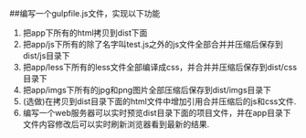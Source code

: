 ##编写一个gulpfile.js文件，实现以下功能

1. 把app下所有的html拷贝到dist下面
2. 把app/js下所有的除了名字叫test.js之外的js文件全部合并并压缩后保存到dist/js目录下
3. 把app/less下所有的less文件全部编译成css，并合并并压缩后保存到dist/css目录下
4. 把app/imgs下所有的jpg和png图片全部压缩后保存到dist/imgs目录下
5. (选做)在拷贝到dist目录下面的html文件中增加引用合并压缩后的js和css文件.
6. 编写一个web服务器可以实时预览dist目录下面的项目文件，并在app目录下文件内容修改后可以实时刷新浏览器看到最新的结果. 